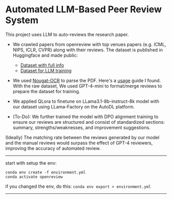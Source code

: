 # Automated LLM-Based Peer Review System

This project uses LLM to auto-reviews the research paper.

- We crawled papers from openreview with top venues papers (e.g. ICML, NIPS, ICLR, CVPR) along with their reviews. The dataset is published in Huggingface and made public: 
  - [Dataset with full info](https://huggingface.co/datasets/guochenmeinian/openreview)
  - [Dataset for LLM training](https://huggingface.co/datasets/guochenmeinian/openreview_dataset)

- We used [Nougat-OCR](https://github.com/facebookresearch/nougat) to parse the PDF. Here's a [usage](https://github.com/ad17171717/YouTube-Tutorials/blob/main/Machine%20Learning%20with%20Python/Optical_Character_Recognition_(OCR)_with_Meta's_Nougat!.ipynb) guide I found. With the raw dataset, We used GPT-4-mini to format/merge reviews to prepare the dataset for training.

- We applied QLora to finetune on LLama3.1-8b-instruct-8k model with our dataset using LLama-Factory on the AutoDL platform.

- (To-Do): We further trained the model with DPO alignment training to ensure our reviews are structured and consist of standardized sections: summary, strengths/weaknesses, and improvement suggestions.

(Ideally) The matching rate between the reviews generated by our model and the manual reviews would surpass the effect of GPT-4 reviewers, improving the accuracy of automated review.


---

start with setup the env:
```
conda env create -f environment.yml
conda activate openreview
```
if you changed the env, do this:
`conda env export > environment.yml`

---



